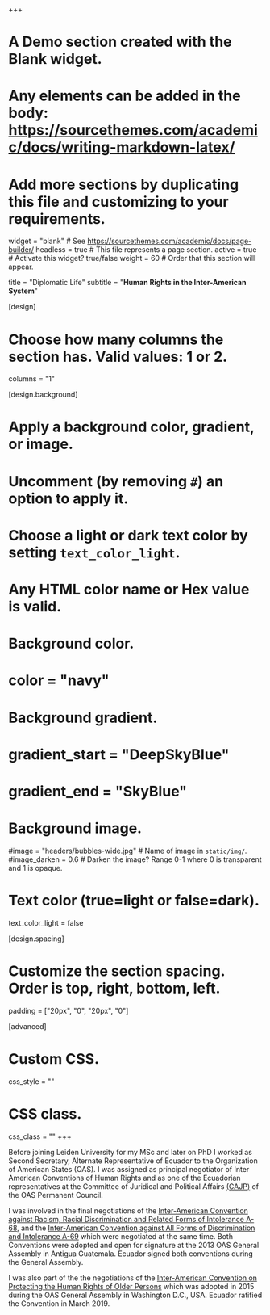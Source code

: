 +++
# A Demo section created with the Blank widget.
# Any elements can be added in the body: https://sourcethemes.com/academic/docs/writing-markdown-latex/
# Add more sections by duplicating this file and customizing to your requirements.

widget = "blank"  # See https://sourcethemes.com/academic/docs/page-builder/
headless = true  # This file represents a page section.
active = true  # Activate this widget? true/false
weight = 60  # Order that this section will appear.

title = "Diplomatic Life"
subtitle = "**Human Rights in the Inter-American System**"

[design]
  # Choose how many columns the section has. Valid values: 1 or 2.
  columns = "1"

[design.background]
  # Apply a background color, gradient, or image.
  #   Uncomment (by removing `#`) an option to apply it.
  #   Choose a light or dark text color by setting `text_color_light`.
  #   Any HTML color name or Hex value is valid.

  # Background color.
  # color = "navy"
  
  # Background gradient.
  # gradient_start = "DeepSkyBlue"
  # gradient_end = "SkyBlue"
  
  # Background image.
  #image = "headers/bubbles-wide.jpg"  # Name of image in `static/img/`.
  #image_darken = 0.6  # Darken the image? Range 0-1 where 0 is transparent and 1 is opaque.

  # Text color (true=light or false=dark).
  text_color_light = false

[design.spacing]
  # Customize the section spacing. Order is top, right, bottom, left.
  padding = ["20px", "0", "20px", "0"]

[advanced]
 # Custom CSS. 
 css_style = ""
 
 # CSS class.
 css_class = ""
+++

Before joining Leiden University for my MSc and later on PhD I worked as Second Secretary, Alternate Representative of Ecuador to the Organization of American States (OAS). I was assigned as principal negotiator of Inter American Conventions of Human Rights and as one of the Ecuadorian representatives at the Committee of Juridical and Political Affairs [(CAJP)](https://www.oas.org/en/council/CAJP/Default.asp?q=&e=&evento=) of the OAS Permanent Council. 

I was involved in the final negotiations of the [Inter-American Convention against Racism, Racial Discrimination and Related Forms of Intolerance A-68](http://www.oas.org/en/sla/dil/inter_american_treaties_A-70_human_rights_older_persons.asp),  and the  [Inter-American Convention against All Forms of Discrimination and Intolerance A-69](http://www.oas.org/en/sla/dil/inter_american_treaties_A-69_discrimination_intolerance.asp) which were negotiated at the same time. Both Conventions were adopted and open for signature at the 2013 OAS General Assembly in Antigua Guatemala. Ecuador signed both conventions during the General Assembly. 

I was also part of the the negotiations of the [Inter-American Convention on Protecting the Human Rights of Older Persons](http://www.oas.org/en/sla/dil/inter_american_treaties_A-70_human_rights_older_persons.asp) which was adopted in 2015 during the OAS General Assembly in Washington D.C., USA. Ecuador ratified the Convention in March 2019.
